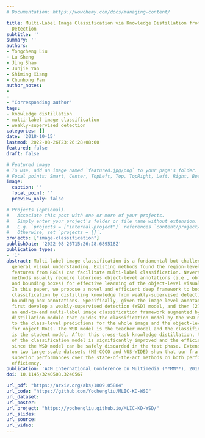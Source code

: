 ```yaml
---
# Documentation: https://wowchemy.com/docs/managing-content/

title: Multi-Label Image Classification via Knowledge Distillation from Weakly-Supervised
  Detection
subtitle: ''
summary: ''
authors:
- Yongcheng Liu
- Lu Sheng
- Jing Shao
- Junjie Yan
- Shiming Xiang
- Chunhong Pan
author_notes:
-
- 
- "Corresponding author"
tags:
- knowledge distillation
- multi-label image classification
- weakly-supervised detection
categories: []
date: '2018-10-15'
lastmod: 2022-08-26T23:26:28+08:00
featured: false
draft: false

# Featured image
# To use, add an image named `featured.jpg/png` to your page's folder.
# Focal points: Smart, Center, TopLeft, Top, TopRight, Left, Right, BottomLeft, Bottom, BottomRight.
image:
  caption: ''
  focal_point: ''
  preview_only: false

# Projects (optional).
#   Associate this post with one or more of your projects.
#   Simply enter your project's folder or file name without extension.
#   E.g. `projects = ["internal-project"]` references `content/project/deep-learning/index.md`.
#   Otherwise, set `projects = []`.
projects: ["image-classification"]
publishDate: '2022-08-26T15:26:28.689518Z'
publication_types:
- '1'
abstract: Multi-label image classification is a fundamental but challenging task towards
  general visual understanding. Existing methods found the region-level cues (e.g.,
  features from RoIs) can facilitate multi-label classification. Nevertheless, such
  methods usually require laborious object-level annotations (i.e., object labels
  and bounding boxes) for effective learning of the object-level visual features.
  In this paper, we propose a novel and efficient deep framework to boost multi-label
  classification by distilling knowledge from weakly-supervised detection task without
  bounding box annotations. Specifically, given the image-level annotations, (1) we
  first develop a weakly-supervised detection (WSD) model, and then (2) construct
  an end-to-end multi-label image classification framework augmented by a knowledge
  distillation module that guides the classification model by the WSD model according
  to the class-level predictions for the whole image and the object-level visual features
  for object RoIs. The WSD model is the teacher model and the classification model
  is the student model. After this cross-task knowledge distillation, the performance
  of the classification model is significantly improved and the efficiency is maintained
  since the WSD model can be safely discarded in the test phase. Extensive experiments
  on two large-scale datasets (MS-COCO and NUS-WIDE) show that our framework achieves
  superior performances over the state-of-the-art methods on both performance and
  efficiency.
publication: 'ACM International Conference on Multimedia (**MM**), 2018'
doi: 10.1145/3240508.3240567

url_pdf: "https://arxiv.org/abs/1809.05884"
url_code: "https://github.com/Yochengliu/MLIC-KD-WSD"
url_dataset: 
url_poster:
url_project: "https://yochengliu.github.io/MLIC-KD-WSD/"
url_slides:
url_source:
url_video:
---
```


